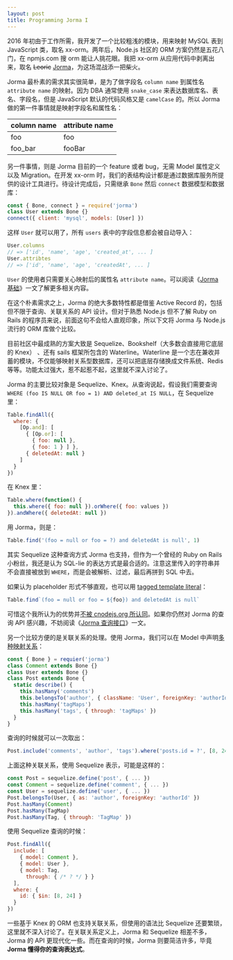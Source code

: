 ```yaml
---
layout: post
title: Programming Jorma I
---
```


2016 年初由于工作所需，我开发了一个比较粗浅的模块，用来映射 MySQL 表到 JavaScript 类，取名 xx-orm。两年后，Node.js 社区的 ORM 方案仍然是五花八门，在 npmjs.com 搜 orm 能让人挑花眼。我把 xx-orm 从应用代码中剥离出来，取名 ~~Leoric~~ [Jorma](https://github.com/dotnil/jorma)，为这场混战添一把柴火。

Jorma 最朴素的需求其实很简单，是为了做字段名 `column name` 到属性名 `attribute name` 的映射。因为 DBA 通常使用 `snake_case` 来表达数据库名、表名、字段名，但是 JavaScript 默认的代码风格又是 `camelCase` 的。所以 Jorma 做的第一件事情就是映射字段名和属性名：

| column name | attribute name |
|-------------|----------------|
| foo         | foo            |
| foo_bar     | fooBar         |

另一件事情，则是 Jorma 目前的一个 feature 或者 bug，无需 Model 属性定义以及 Migration。在开发 xx-orm 时，我们的表结构设计都是通过数据库服务所提供的设计工具进行。待设计完成后，只需继承 `Bone` 然后 `connect` 数据模型和数据库：

```js
const { Bone, connect } = require('jorma')
class User extends Bone {}
connect({ client: 'mysql', models: [User] })
```

这样 `User` 就可以用了，所有 `users` 表中的字段信息都会被自动导入：

```js
User.columns
// => ['id', 'name', 'age', 'created_at', ... ]
User.attribtes
// => ['id', 'name', 'age', 'createdAt', ... ]
```

`User` 的使用者只需要关心映射后的属性名 `attribute name`。可以阅读《[Jorma 基础](http://cyj.me/jorma/zh/basics#%E5%91%BD%E5%90%8D%E7%BA%A6%E5%AE%9A)》一文了解更多相关内容。

在这个朴素需求之上，Jorma 的绝大多数特性都是借鉴 Active Record 的，包括但不限于查询、关联关系的 API 设计。但对于熟悉 Node.js 但不了解 Ruby on Rails 的程序员来说，前面这句不会给人直观印象，所以下文将 Jorma 与 Node.js 流行的 ORM 库做个比较。

目前社区中最成熟的方案大致是 Sequelize、Bookshelf（大多数会直接用它底层的 Knex） 、还有 sails 框架所包含的 Waterline。Waterline 是一个志在兼收并蓄的模块，不仅能够映射关系型数据库，还可以把底层存储换成文件系统、Redis 等等。功能太过强大，惹不起惹不起，这里就不深入讨论了。

Jorma 的主要比较对象是 Sequelize、Knex。从查询说起，假设我们需要查询 `WHERE (foo IS NULL OR foo = 1) AND deleted_at IS NULL`，在 Sequelize 里：

```js
Table.findAll({
  where: {
    [Op.and]: [
      { [Op.or]: [
        { foo: null },
        { foo: 1 } ] },
      { deletedAt: null }
    ]
  }
})
```

在 Knex 里：

```js
Table.where(function() {
  this.where({ foo: null }).orWhere({ foo: values })
}).andWhere({ deletedAt: null })
```

用 Jorma，则是：

```js
Table.find('(foo = null or foo = ?) and deletedAt is null', 1)
```

其实 Sequelize 这种查询方式 Jorma 也支持，但作为一个曾经的 Ruby on Rails 小粉丝，我还是认为 SQL-lie 的表达方式是最合适的。注意这里传入的字符串并不会直接被放到 `WHERE`，而是会被解析、过滤，最后再拼到 SQL 中去。

如果认为 placeholder 形式不够直观，也可以用 [tagged template literal](https://developer.mozilla.org/en-US/docs/Web/JavaScript/Reference/Template_literals)：

```js
Table.find`(foo = null or foo = ${foo}) and deletedAt is null`
```

可惜这个我所认为的优势并[不被 cnodejs.org 所认同](https://cnodejs.org/topic/5a48f2a7f320ae9f0dd581f8)。如果你仍然对 Jorma 的查询 API 感兴趣，不妨阅读《[Jorma 查询接口](http://cyj.me/jorma/zh/querying)》一文。

另一个比较方便的是关联关系的处理。使用 Jorma，我们可以在 Model 中声明[多种映射关系](http://cyj.me/jorma/zh/associations)：

```js
const { Bone } = requier('jorma')
class Comment extends Bone {}
class User extends Bone {}
class Post extends Bone {
  static describe() {
    this.hasMany('comments')
    this.belongsTo('author', { className: 'User', foreignKey: 'authorId' })
    this.hasMany('tagMaps')
    this.hasMany('tags', { through: 'tagMaps' })
  }
}
```

查询的时候就可以一次取出：

```js
Post.include('comments', 'author', 'tags').where('posts.id = ?', [8, 24])
```

上面这种关联关系，使用 Sequelize 表示，可能是这样的：

```js
const Post = sequelize.define('post', { ... })
const Comment = sequelize.define('comment', { ... })
const User = sequelize.define('user', { ... })
Post.belongsTo(User, { as: 'author', foreignKey: 'authorId' })
Post.hasMany(Comment)
Post.hasMany(TagMap)
Post.hasMany(Tag, { through: 'TagMap' })
```

使用 Sequelize 查询的时候：

```js
Post.findAll({
  include: [
    { model: Comment },
    { model: User },
    { model: Tag,
      through: { /* ? */ } }
  ],
  where: {
    id: { $in: [8, 24] }
  }
})
```

一些基于 Knex 的 ORM 也支持关联关系，但使用的语法比 Sequelize 还要繁琐，这里就不深入讨论了。在关联关系定义上，Jorma 和 Sequelize 相差不多，Jorma 的 API 更现代化一些。而在查询的时候，Jorma 则要简洁许多，毕竟 **Jorma 懂得你的查询表达式**。
